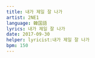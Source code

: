 ```yaml
---
title: 내가 제일 잘 나가
artist: 2NE1
language: 韓国語
lyrics: 내가 제일 잘 나가
date: 2017-09-30
helper: lyricist:내가 제일 잘 나가
bpm: 150
---
```

